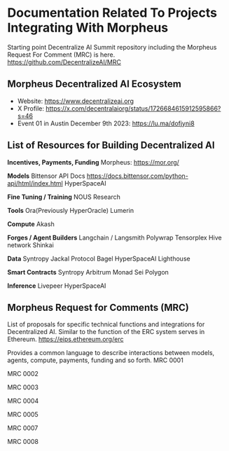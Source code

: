 # Documentation Related To Projects Integrating With Morpheus

Starting point Decentralize AI Summit repository including the Morpheus Request For Comment (MRC) is here.
https://github.com/DecentralizeAI/MRC

## Morpheus Decentralized AI Ecosystem
- Website: https://www.decentralizeai.org
- X Profile: https://x.com/decentralaiorg/status/1726684615912595866?s=46
- Event 01 in Austin December 9th 2023: https://lu.ma/dofjyni8

## List of Resources for Building Decentralized AI

**Incentives, Payments, Funding**
Morpheus: https://mor.org/

**Models**
Bittensor API Docs https://docs.bittensor.com/python-api/html/index.html
HyperSpaceAI

**Fine Tuning / Training**
NOUS Research

**Tools**
Ora(Previously HyperOracle)
Lumerin

**Compute**
Akash

**Forges / Agent Builders**
Langchain / Langsmith
Polywrap
Tensorplex
Hive network
Shinkai

**Data**
Syntropy
Jackal Protocol
Bagel
HyperSpaceAI
Lighthouse

**Smart Contracts**
Syntropy
Arbitrum 
Monad
Sei
Polygon

**Inference**
Livepeer
HyperSpaceAI

## Morpheus Request for Comments (MRC)
List of proposals for specific technical functions and integrations for Decentralized AI.
Similar to the function of the ERC system serves in Ethereum. https://eips.ethereum.org/erc

Provides a common language to describe interactions between models, agents, compute, payments, funding and so forth.
MRC 0001

MRC 0002

MRC 0003

MRC 0004

MRC 0005

MRC 0007

MRC 0008
